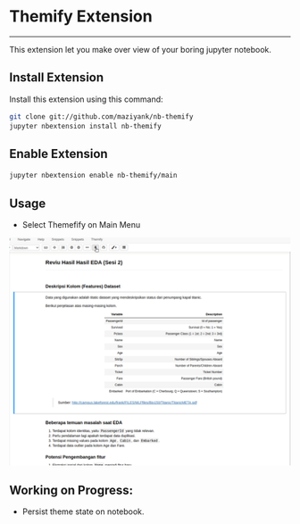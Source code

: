 # Themify Extension
---

This extension let you make over view of your boring jupyter notebook.

## Install Extension

Install this extension using this command:

```bash
git clone git://github.com/maziyank/nb-themify
jupyter nbextension install nb-themify 
```

## Enable Extension
```bash
jupyter nbextension enable nb-themify/main
```

## Usage
- Select Themefify on Main Menu

![Pin Cell](themify.gif "Pin Cell")


## Working on Progress:
- Persist theme state on notebook.